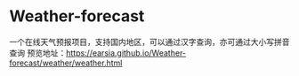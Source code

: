 # Weather-forecast
一个在线天气预报项目，支持国内地区，可以通过汉字查询，亦可通过大小写拼音查询
预览地址：https://earsia.github.io/Weather-forecast/weather/weather.html
